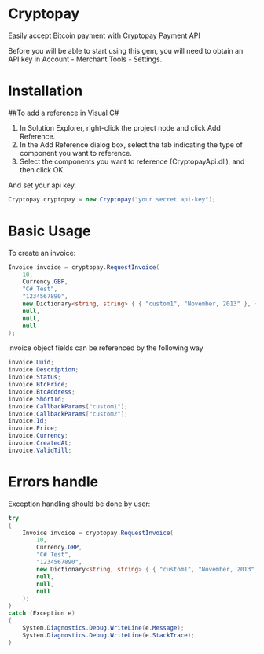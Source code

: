 # Cryptopay
Easily accept Bitcoin payment with Cryptopay Payment API

Before you will be able to start using this gem, you will need to obtain an API key in Account - Merchant Tools - Settings.


# Installation
##To add a reference in Visual C&#35;
1. In Solution Explorer, right-click the project node and click Add Reference.
2. In the Add Reference dialog box, select the tab indicating the type of component you want to reference.
3. Select the components you want to reference (CryptopayApi.dll), and then click OK.

And set your api key.

```csharp
Cryptopay cryptopay = new Cryptopay("your secret api-key");
```

# Basic Usage

To create an invoice:

```csharp
Invoice invoice = cryptopay.RequestInvoice(
    10,
    Currency.GBP,
    "C# Test",
    "1234567890",
    new Dictionary<string, string> { { "custom1", "November, 2013" }, { "custom2", "e-issue" } },
    null,
    null,
    null
);
```
invoice object fields can be referenced by the following way
```csharp
invoice.Uuid;
invoice.Description;
invoice.Status;
invoice.BtcPrice;
invoice.BtcAddress;
invoice.ShortId;
invoice.CallbackParams["custom1"];
invoice.CallbackParams["custom2"];
invoice.Id;
invoice.Price;
invoice.Currency;
invoice.CreatedAt;
invoice.ValidTill;
```

# Errors handle
Exception handling should be done by user:
```csharp
try
{
    Invoice invoice = cryptopay.RequestInvoice(
        10,
        Currency.GBP,
        "C# Test",
        "1234567890",
        new Dictionary<string, string> { { "custom1", "November, 2013" }, { "custom2", "e-issue" } },
        null,
        null,
        null
    );
}
catch (Exception e) 
{
    System.Diagnostics.Debug.WriteLine(e.Message);
    System.Diagnostics.Debug.WriteLine(e.StackTrace);
}

```
